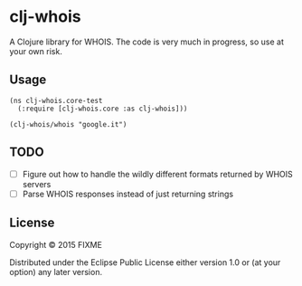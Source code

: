 # clj-whois

A Clojure library for WHOIS. The code is very much in progress, so use at
your own risk.

## Usage

    (ns clj-whois.core-test
      (:require [clj-whois.core :as clj-whois]))

    (clj-whois/whois "google.it")

## TODO
- [ ] Figure out how to handle the wildly different formats returned by WHOIS servers
- [ ] Parse WHOIS responses instead of just returning strings

## License

Copyright © 2015 FIXME

Distributed under the Eclipse Public License either version 1.0 or (at
your option) any later version.
